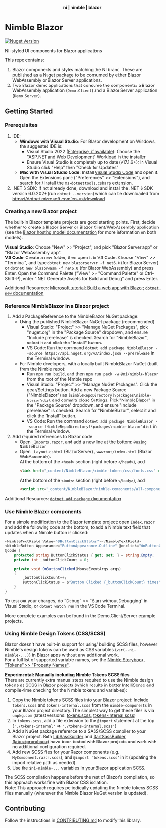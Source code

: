 <div align="center">
    <p><b>ni | nimble | blazor</b></p>
</div>

# Nimble Blazor

[![Nuget Version](https://img.shields.io/nuget/v/NimbleBlazor.svg)](https://www.nuget.org/packages/NimbleBlazor)

NI-styled UI components for Blazor applications

This repo contains:
1. Blazor components and styles matching the NI brand. These are published as a Nuget package to be consumed by either Blazor WebAssembly or Blazor Server applications.
2. Two Blazor demo applications that consume the components: a Blazor WebAssembly application (`Demo.Client`) and a Blazor Server application (`Demo.Server`).

## Getting Started

### Prerequisites

1. IDE:
    - **Windows with Visual Studio**: For Blazor development on Windows, the suggested IDE is:
        - Visual Studio 2022 ([Enterprise, if available](https://my.visualstudio.com/Downloads?PId=8229)): Choose the "ASP.NET and Web Development" Workload in the installer
        - Ensure Visual Studio is completely up to date (v17.1.6+): In Visual Studio click "Help" then "Check for Updates"
    - **Mac with Visual Studio Code**: Install [Visual Studio Code](https://code.visualstudio.com/) and open it. Open the Extensions pane ("Preferences" >> "Extensions"), and search for / install the `ms-dotnettools.csharp` extension.
2. .NET 6 SDK: If not already done, download and install the .NET 6 SDK version 6.0.202+  (run `dotnet --version`) which can be downloaded from https://dotnet.microsoft.com/en-us/download

### Creating a new Blazor project

The built-in Blazor template projects are good starting points. First, decide whether to create a Blazor Server or Blazor Client/WebAssembly application (see the [Blazor hosting model documentation](https://docs.microsoft.com/en-us/aspnet/core/blazor/hosting-models?view=aspnetcore-6.0) for more information on both models).

**Visual Studio**: Choose "New" >> "Project", and pick "Blazor Server app" or "Blazor WebAssembly app".  
**VS Code**: Create a new folder, then open it in VS Code. Choose "View" >> "Terminal", and type `dotnet new blazorserver -f net6.0` (for Blazor Server) or `dotnet new blazorwasm -f net6.0` (for Blazor WebAssembly) and press Enter. Open the Command Palette ("View" >> "Command Palette" or Ctrl-Shift-P), enter ".NET Generate Assets for Build and Debug" and press Enter.

Additional Resources: [Microsoft tutorial: Build a web app with Blazor](https://docs.microsoft.com/en-us/learn/modules/build-blazor-webassembly-visual-studio-code/); [`dotnet new` documentation](https://docs.microsoft.com/en-us/dotnet/core/tools/dotnet-new)

### Reference NimbleBlazor in a Blazor project

1. Add a PackageReference to the NimbleBlazor NuGet package:
    - Using the published NimbleBlazor NuGet package (recommended)
        - Visual Studio: "Project" >> "Manage NuGet Packages", pick "nuget.org" in the "Package Source" dropdown, and ensure "Include prerelease" is checked. Search for "NimbleBlazor", select it and click the "Install" button.
        - VS Code: Run the command `dotnet add package NimbleBlazor --source https://api.nuget.org/v3/index.json --prerelease` in the Terminal window.
    - For Nimble developers, with a locally built NimbleBlazor NuGet (built from the Nimble repo):
        - Run `npm run build`, and then `npm run pack -w @ni/nimble-blazor` from the root of the Nimble repo
        - Visual Studio: "Project" >> "Manage NuGet Packages". Click the gear/Settings button. Add a new Package Source ("NimbleBlazor") as `[NimbleRepoDirectory]\packages\nimble-blazor\dist` and commit/ close Settings. Pick "NimbleBlazor" in the "Package Source" dropdown, and ensure "Include prerelease" is checked. Search for "NimbleBlazor", select it and click the "Install" button.
        - VS Code: Run the command `dotnet add package NimbleBlazor --source [NimbleRepoDirectory]\packages\nimble-blazor\dist` in the Terminal window.
2. Add required references to Blazor code
    - Open `_Imports.razor`, and add a new line at the bottom: `@using NimbleBlazor`
    - Open `_Layout.cshtml` (BlazorServer) / `wwwroot/index.html` (Blazor WebAssembly).  
    At the bottom of the `<head>` section (right before `</head>`), add  
        ```html
        <link href="_content/NimbleBlazor/nimble-tokens/css/fonts.css" rel="stylesheet" />
        ```  
        At the bottom of the `<body>` section (right before `</body>`), add  
        ```html
        <script src="_content/NimbleBlazor/nimble-components/all-components-bundle.min.js"></script>
        ```  

Additional Resources: [`dotnet add package` documentation](https://docs.microsoft.com/en-us/dotnet/core/tools/dotnet-add-package)

### Use Nimble Blazor components

For a simple modification to the Blazor template project: open `Index.razor` and add the following code at the bottom, to add a Nimble text field that updates when a Nimble button is clicked:
```cs
<NimbleTextField Value="@ButtonClickStatus"></NimbleTextField>
<NimbleButton Appearance="ButtonAppearance.Outline" @onclick="OnButtonClicked">Click Me</NimbleButton>
@code {
    protected string ButtonClickStatus { get; set; } = string.Empty;
    private int _buttonClickCount = 0;

    private void OnButtonClicked(MouseEventArgs args)
    {
        _buttonClickCount++;
        ButtonClickStatus = $"Button Clicked {_buttonClickCount} times";
    }
}
```

To test out your changes, do "Debug" >> "Start without Debugging" in Visual Studio, or `dotnet watch run` in the VS Code Terminal.

More complete examples can be found in the Demo.Client/Server example projects.

### Using Nimble Design Tokens (CSS/SCSS)

Blazor doesn't have built-in support for using/ building SCSS files, however Nimble's design tokens can be used as CSS variables (`var(--ni-nimble-...)`) in Blazor apps without any additional work.  
For a full list of supported variable names, see the [Nimble Storybook, "Tokens" >> "Property Names"](https://ni.github.io/nimble/storybook/?path=/story/tokens-property-names--property-names&args=propertyFormat:CSS).

**Experimental: Manually including Nimble Tokens SCSS files**  
There are currently extra manual steps required to use the Nimble design tokens as SCSS in Blazor projects (which results in better IntelliSense and compile-time checking for the Nimble tokens and variables):
1. Copy the Nimble tokens SCSS files into your Blazor project: Include `tokens.scss` and `tokens-internal.scss` from the `nimble-components` in your Blazor project directory. The simplest way to get these files is via `unpkg.com` (latest versions: [tokens.scss](https://unpkg.com/@ni/nimble-components/dist/tokens-internal.scss), [tokens-internal.scss](https://unpkg.com/@ni/nimble-components/dist/tokens-internal.scss))
2. In `tokens.scss`, add a file extension to the `@import` statement at the top (`'./tokens-internal'` => `'./tokens-internal.scss'`)
3. Add a NuGet package reference to a SASS/SCSS compiler to your Blazor project. Both [LibSassBuilder](https://www.nuget.org/packages/LibSassBuilder) and [DartSassBuilder (latest/prerelease)](https://www.nuget.org/packages/DartSassBuilder) have been tested with Blazor projects and work with no additional configuration required.
4. Add new SCSS files for your Razor components (e.g. `MyComponent.razor.scss`), and `@import 'tokens.scss'` in it (updating the import relative path as needed).
5. Use the `$ni-nimble-...` variables in your Blazor application SCSS.

The SCSS compilation happens before the rest of Blazor's compilation, so this approach works fine with Blazor CSS isolation.  
Note: This approach requires periodically updating the Nimble tokens SCSS files manually (whenever the Nimble Blazor NuGet version is updated).

## Contributing

Follow the instructions in [CONTRIBUTING.md](/packages/nimble-blazor/CONTRIBUTING.md) to modify this library.
